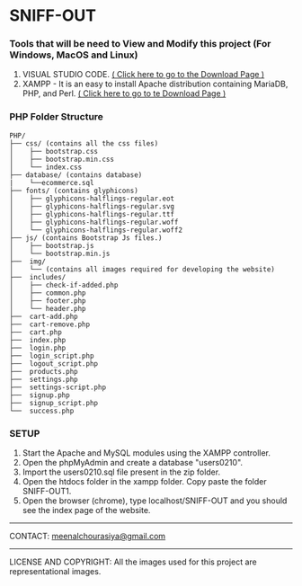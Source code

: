 # SNIFF-OUT


### Tools that will be need to View and Modify this project (For Windows, MacOS and Linux)

1. VISUAL STUDIO CODE. [( Click here to go to the Download Page )](https://code.visualstudio.com/)
2. XAMPP - It is an easy to install Apache distribution containing MariaDB, PHP, and Perl. [( Click here to go to te Download Page )](https://www.apachefriends.org/download.html)



### PHP Folder Structure
	
	PHP/
	├── css/ (contains all the css files)
	│    ├── bootstrap.css
	│    ├── bootstrap.min.css
	│    └── index.css
    ├── database/ (contains database)
    |	 └──ecommerce.sql
	├── fonts/ (contains glyphicons)
	│    ├── glyphicons-halflings-regular.eot
	│    ├── glyphicons-halflings-regular.svg
	│    ├── glyphicons-halflings-regular.ttf
	│    ├── glyphicons-halflings-regular.woff
	│    └── glyphicons-halflings-regular.woff2
	├── js/ (contains Bootstrap Js files.)
	│    ├── bootstrap.js
	│    └── bootstrap.min.js
	├──  img/
	│    └── (contains all images required for developing the website)
	├──  includes/	 
	│    ├── check-if-added.php
	│    ├── common.php
	│    ├── footer.php
	│    └── header.php
	├──  cart-add.php
	├──  cart-remove.php
	├──  cart.php 
	├──  index.php
	├──  login.php
	├──  login_script.php
	├──  logout_script.php
	├──  products.php
	├──  settings.php
	├──  settings-script.php
	├──  signup.php
	├──  signup_script.php
	└──  success.php

### SETUP			
1. Start the Apache and MySQL modules using the XAMPP controller.
2. Open the phpMyAdmin and create a database "users0210". 
3. Import the users0210.sql file present in the zip folder.
4. Open the htdocs folder in the xampp folder. Copy paste the folder SNIFF-OUT1.
5. Open the browser (chrome), type localhost/SNIFF-OUT and you should see the index page of the website.

*******************************************************************************************************************************************
CONTACT: meenalchourasiya@gmail.com


*******************************************************************************************************************************************
LICENSE AND COPYRIGHT: All the images used for this project are representational images.

